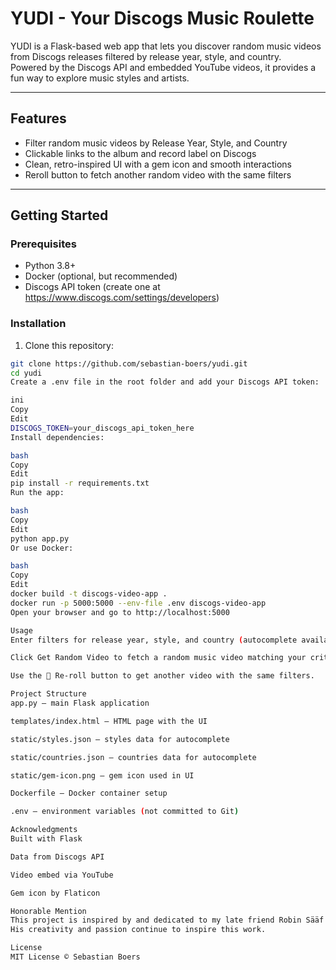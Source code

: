 # YUDI - Your Discogs Music Roulette

YUDI is a Flask-based web app that lets you discover random music videos from Discogs releases filtered by release year, style, and country.  
Powered by the Discogs API and embedded YouTube videos, it provides a fun way to explore music styles and artists.

---

## Features

- Filter random music videos by Release Year, Style, and Country
- Clickable links to the album and record label on Discogs  
- Clean, retro-inspired UI with a gem icon and smooth interactions  
- Reroll button to fetch another random video with the same filters  

---

## Getting Started

### Prerequisites

- Python 3.8+  
- Docker (optional, but recommended)  
- Discogs API token (create one at https://www.discogs.com/settings/developers)

### Installation

1. Clone this repository:

```bash
git clone https://github.com/sebastian-boers/yudi.git
cd yudi
Create a .env file in the root folder and add your Discogs API token:

ini
Copy
Edit
DISCOGS_TOKEN=your_discogs_api_token_here
Install dependencies:

bash
Copy
Edit
pip install -r requirements.txt
Run the app:

bash
Copy
Edit
python app.py
Or use Docker:

bash
Copy
Edit
docker build -t discogs-video-app .
docker run -p 5000:5000 --env-file .env discogs-video-app
Open your browser and go to http://localhost:5000

Usage
Enter filters for release year, style, and country (autocomplete available for style and country).

Click Get Random Video to fetch a random music video matching your criteria.

Use the 🎲 Re-roll button to get another video with the same filters.

Project Structure
app.py — main Flask application

templates/index.html — HTML page with the UI

static/styles.json — styles data for autocomplete

static/countries.json — countries data for autocomplete

static/gem-icon.png — gem icon used in UI

Dockerfile — Docker container setup

.env — environment variables (not committed to Git)

Acknowledgments
Built with Flask

Data from Discogs API

Video embed via YouTube

Gem icon by Flaticon

Honorable Mention
This project is inspired by and dedicated to my late friend Robin Sääf (GitHub: robinsaaf), who first came up with the music roulette idea.
His creativity and passion continue to inspire this work.

License
MIT License © Sebastian Boers
